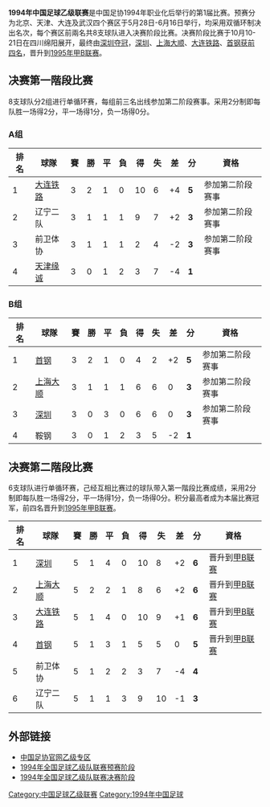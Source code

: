 **1994年中国足球乙级联赛**是中国足协1994年职业化后举行的第1届比赛。预赛分为北京、天津、大连及武汉四个赛区于5月28日-6月16日举行，均采用双循环制决出名次，每个赛区前兩名共8支球队进入决赛阶段比赛。决赛阶段比赛于10月10-21日在四川绵阳展开，最终由[深圳夺冠](https://zh.wikipedia.org/wiki/深圳足球俱乐部 "wikilink")，[深圳](https://zh.wikipedia.org/wiki/深圳足球俱乐部 "wikilink")、[上海大顺](https://zh.wikipedia.org/wiki/上海大顺足球俱乐部 "wikilink")、[大连铁路](https://zh.wikipedia.org/wiki/大连毅腾 "wikilink")、[首钢获前四名](https://zh.wikipedia.org/wiki/北京首钢足球俱乐部 "wikilink")，晋升到[1995年甲B联赛](../Page/1995年中国足球甲B联赛.md "wikilink")。

## 决赛第一階段比赛

8支球队分2组进行单循环赛，每组前三名出线参加第二阶段赛事。采用2分制即每队胜一场得2分，平一场得1分，负一场得0分。

### A组

| 排名 | 球隊                                                         | 賽 | 勝 | 平 | 負 | 得  | 失 | 差   | 分     | 資格       |
| -- | ---------------------------------------------------------- | - | - | - | - | -- | - | --- | ----- | -------- |
| 1  | [大连铁路](https://zh.wikipedia.org/wiki/大连毅腾 "wikilink")      | 3 | 2 | 1 | 0 | 10 | 6 | \+4 | **5** | 参加第二阶段赛事 |
| 2  | 辽宁二队                                                       | 3 | 1 | 1 | 1 | 9  | 7 | \+2 | **3** | 参加第二阶段赛事 |
| 3  | 前卫体协                                                       | 3 | 1 | 1 | 1 | 2  | 4 | \-2 | **3** | 参加第二阶段赛事 |
| 4  | [天津缘诚](https://zh.wikipedia.org/wiki/天津缘诚足球俱乐部 "wikilink") | 3 | 0 | 1 | 2 | 3  | 7 | \-4 | **1** |          |

### B组

| 排名 | 球隊                                                         | 賽 | 勝 | 平 | 負 | 得 | 失 | 差   | 分     | 資格       |
| -- | ---------------------------------------------------------- | - | - | - | - | - | - | --- | ----- | -------- |
| 1  | [首钢](https://zh.wikipedia.org/wiki/北京首钢足球俱乐部 "wikilink")   | 3 | 2 | 1 | 0 | 4 | 2 | \+2 | **5** | 参加第二阶段赛事 |
| 2  | [上海大顺](https://zh.wikipedia.org/wiki/上海大顺足球俱乐部 "wikilink") | 3 | 1 | 1 | 1 | 6 | 6 | 0   | **3** | 参加第二阶段赛事 |
| 3  | [深圳](https://zh.wikipedia.org/wiki/深圳足球俱乐部 "wikilink")     | 3 | 0 | 3 | 0 | 6 | 6 | 0   | **3** | 参加第二阶段赛事 |
| 4  | 鞍钢                                                         | 3 | 0 | 1 | 2 | 3 | 5 | \-2 | **1** |          |

## 决赛第二階段比赛

6支球队进行单循环赛，己经互相比赛过的球队带入第一階段比赛成绩，采用2分制即每队胜一场得2分，平一场得1分，负一场得0分。积分最高者成为本届比赛冠军，前四名晋升到[1995年甲B联赛](../Page/1995年中国足球甲B联赛.md "wikilink")。

| 排名 | 球隊                                                         | 賽 | 勝 | 平 | 負 | 得  | 失  | 差   | 分     | 資格                                             |
| -- | ---------------------------------------------------------- | - | - | - | - | -- | -- | --- | ----- | ---------------------------------------------- |
| 1  | [深圳](https://zh.wikipedia.org/wiki/深圳足球俱乐部 "wikilink")     | 5 | 1 | 4 | 0 | 10 | 8  | \+2 | **6** | 晋升到[甲B联赛](../Page/1995年中国足球甲B联赛.md "wikilink") |
| 2  | [上海大顺](https://zh.wikipedia.org/wiki/上海大顺足球俱乐部 "wikilink") | 5 | 2 | 2 | 1 | 8  | 6  | \+2 | **6** | 晋升到[甲B联赛](../Page/1995年中国足球甲B联赛.md "wikilink") |
| 3  | [大连铁路](https://zh.wikipedia.org/wiki/大连毅腾 "wikilink")      | 5 | 1 | 4 | 0 | 10 | 9  | \+1 | **6** | 晋升到[甲B联赛](../Page/1995年中国足球甲B联赛.md "wikilink") |
| 4  | [首钢](https://zh.wikipedia.org/wiki/北京首钢足球俱乐部 "wikilink")   | 5 | 1 | 3 | 1 | 5  | 5  | 0   | **5** | 晋升到[甲B联赛](../Page/1995年中国足球甲B联赛.md "wikilink") |
| 5  | 前卫体协                                                       | 5 | 1 | 2 | 2 | 3  | 7  | \-4 | **4** |                                                |
| 6  | 辽宁二队                                                       | 5 | 1 | 1 | 3 | 9  | 10 | \-1 | **3** |                                                |

## 外部链接

  - [中国足协官网乙级专区](https://web.archive.org/web/20120204083134/http://www.fa.org.cn/zy/index.html)
  - [1994年全国足球乙级队联赛预赛阶段](https://web.archive.org/web/20140512215143/http://blog.163.com/shchase@126/blog/static/6034367720128711377673/)
  - [1994年全国足球乙级队联赛决赛阶段](https://web.archive.org/web/20140512214232/http://blog.163.com/shchase@126/blog/static/6034367720094221082985/)

[Category:中国足球乙级联赛](https://zh.wikipedia.org/wiki/Category:中国足球乙级联赛 "wikilink") [Category:1994年中国足球](https://zh.wikipedia.org/wiki/Category:1994年中国足球 "wikilink")